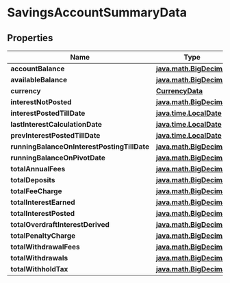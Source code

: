 
# SavingsAccountSummaryData

## Properties
| Name | Type | Description | Notes |
| ------------ | ------------- | ------------- | ------------- |
| **accountBalance** | [**java.math.BigDecimal**](java.math.BigDecimal.md) |  |  [optional] |
| **availableBalance** | [**java.math.BigDecimal**](java.math.BigDecimal.md) |  |  [optional] |
| **currency** | [**CurrencyData**](CurrencyData.md) |  |  [optional] |
| **interestNotPosted** | [**java.math.BigDecimal**](java.math.BigDecimal.md) |  |  [optional] |
| **interestPostedTillDate** | [**java.time.LocalDate**](java.time.LocalDate.md) |  |  [optional] |
| **lastInterestCalculationDate** | [**java.time.LocalDate**](java.time.LocalDate.md) |  |  [optional] |
| **prevInterestPostedTillDate** | [**java.time.LocalDate**](java.time.LocalDate.md) |  |  [optional] |
| **runningBalanceOnInterestPostingTillDate** | [**java.math.BigDecimal**](java.math.BigDecimal.md) |  |  [optional] |
| **runningBalanceOnPivotDate** | [**java.math.BigDecimal**](java.math.BigDecimal.md) |  |  [optional] |
| **totalAnnualFees** | [**java.math.BigDecimal**](java.math.BigDecimal.md) |  |  [optional] |
| **totalDeposits** | [**java.math.BigDecimal**](java.math.BigDecimal.md) |  |  [optional] |
| **totalFeeCharge** | [**java.math.BigDecimal**](java.math.BigDecimal.md) |  |  [optional] |
| **totalInterestEarned** | [**java.math.BigDecimal**](java.math.BigDecimal.md) |  |  [optional] |
| **totalInterestPosted** | [**java.math.BigDecimal**](java.math.BigDecimal.md) |  |  [optional] |
| **totalOverdraftInterestDerived** | [**java.math.BigDecimal**](java.math.BigDecimal.md) |  |  [optional] |
| **totalPenaltyCharge** | [**java.math.BigDecimal**](java.math.BigDecimal.md) |  |  [optional] |
| **totalWithdrawalFees** | [**java.math.BigDecimal**](java.math.BigDecimal.md) |  |  [optional] |
| **totalWithdrawals** | [**java.math.BigDecimal**](java.math.BigDecimal.md) |  |  [optional] |
| **totalWithholdTax** | [**java.math.BigDecimal**](java.math.BigDecimal.md) |  |  [optional] |




